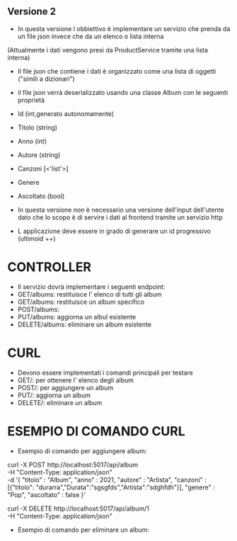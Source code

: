 ## Versione 2

- In questa versione l obbiettivo è implementare un servizio che prenda
da un file json invece che da un elenco o lista interna

(Attualmente i dati vengono presi da ProductService tramite una lista interna)

- Il file json che contiene i dati è organizzato come una lista di oggetti ("simili a dizionari")

- il file json verrà deserializzato usando una classe Album con le seguenti proprietà

- Id (int,generato autonomamente)
- Titolo (string)
- Anno (int)
- Autore (string)
- Canzoni [<'list'>] 
- Genere 
- Ascoltato (bool)

- In questa versione non è necessario una versione dell'input dell'utente dato che lo scopo è di servire i dati al frontend tramite un servizio http

- L applicazione deve essere in grado di generare un id progressivo (ultimoid ++)

# CONTROLLER

- Il servizio dovrà implementare i seguenti endpoint:
- GET/albums: restituisce l' elenco di tutti gli album
- GET/albums: restituisce un album specifico
- POST/albums:
- PUT/albums: aggiorna un albul esistente
- DELETE/albums: eliminare un album esistente

# CURL

- Devono essere implementati i comandi principali per testare
- GET/: per ottenere l' elenco degli album
- POST/: per aggiungere un album
- PUT/: aggiorna un album 
- DELETE/: eliminare un album 

# ESEMPIO DI COMANDO CURL

- Esempio di comando per aggiungere album:

curl -X POST http://localhost:5017/api/album \
-H "Content-Type: application/json" \
-d '{
    "titolo" : "Album",
    "anno" : 2021,
    "autore" : "Artista",
    "canzoni" : [{"titolo": "durarra","Durata":"sgsgfds","Artista":"sdghfdh"}],
    "genere" : "Pop",
    "ascoltato" : false
}'

curl -X DELETE http://localhost:5017/api/album/1 \
-H "Content-Type: application/json"
- Esempio di comando per eliminare un album:
